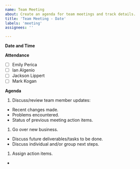 ```yaml
---
name: Team Meeting
about: Create an agenda for team meetings and track details.
title: 'Team Meeting - Date'
labels: 'meeting'
assignees: ''

---
```


**Date and Time**

**Attendance**

- [ ] Emily Perica
- [ ] Ian Algenio
- [ ] Jackson Lippert
- [ ] Mark Kogan

**Agenda**
1. Discuss/review team member updates:
  - Recent changes made.
  - Problems encountered.
  - Status of previous meeting action items.

1. Go over new business.
  - Discuss future deliverables/tasks to be done.
  - Discuss individual and/or group next steps.
  
1. Assign action items.
- 